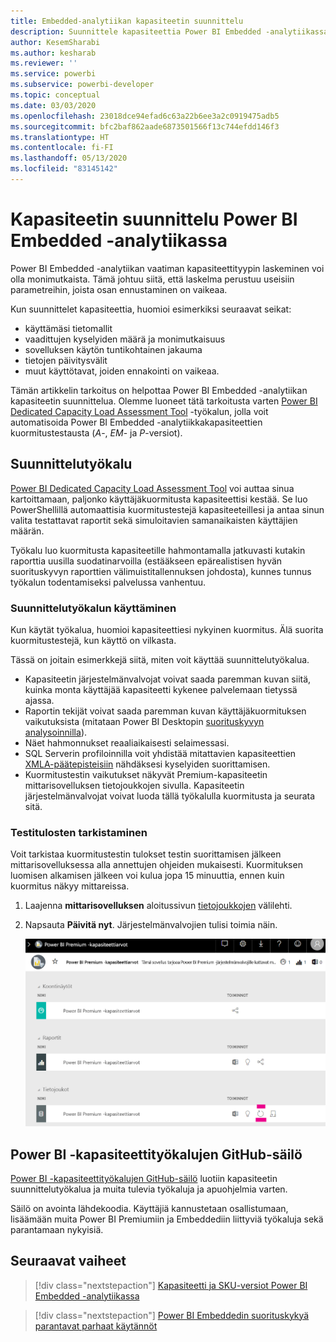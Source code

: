 ```yaml
---
title: Embedded-analytiikan kapasiteetin suunnittelu
description: Suunnittele kapasiteettia Power BI Embedded -analytiikassa.
author: KesemSharabi
ms.author: kesharab
ms.reviewer: ''
ms.service: powerbi
ms.subservice: powerbi-developer
ms.topic: conceptual
ms.date: 03/03/2020
ms.openlocfilehash: 23018dce94efad6c63a22b6ee3a2c0919475adb5
ms.sourcegitcommit: bfc2baf862aade6873501566f13c744efdd146f3
ms.translationtype: HT
ms.contentlocale: fi-FI
ms.lasthandoff: 05/13/2020
ms.locfileid: "83145142"
---
```

# <a name="capacity-planning-in-power-bi-embedded-analytics"></a>Kapasiteetin suunnittelu Power BI Embedded -analytiikassa

Power BI Embedded -analytiikan vaatiman kapasiteettityypin laskeminen voi olla monimutkaista. Tämä johtuu siitä, että laskelma perustuu useisiin parametreihin, joista osan ennustaminen on vaikeaa.

Kun suunnittelet kapasiteettia, huomioi esimerkiksi seuraavat seikat:

* käyttämäsi tietomallit
* vaadittujen kyselyiden määrä ja monimutkaisuus
* sovelluksen käytön tuntikohtainen jakauma
* tietojen päivitysvälit
* muut käyttötavat, joiden ennakointi on vaikeaa.

Tämän artikkelin tarkoitus on helpottaa Power BI Embedded -analytiikan kapasiteetin suunnittelua. Olemme luoneet tätä tarkoitusta varten [Power BI Dedicated Capacity Load Assessment Tool](https://github.com/microsoft/PowerBI-Tools-For-Capacities/tree/master/LoadTestingPowerShellTool/) -työkalun, jolla voit automatisoida Power BI Embedded -analytiikkakapasiteettien kuormitustestausta (*A*-, *EM*- ja *P*-versiot).

## <a name="planning-tool"></a>Suunnittelutyökalu

 [Power BI Dedicated Capacity Load Assessment Tool](https://github.com/microsoft/PowerBI-Tools-For-Capacities/tree/master/LoadTestingPowerShellTool/) voi auttaa sinua kartoittamaan, paljonko käyttäjäkuormitusta kapasiteettisi kestää. Se luo PowerShellillä automaattisia kuormitustestejä kapasiteeteillesi ja antaa sinun valita testattavat raportit sekä simuloitavien samanaikaisten käyttäjien määrän.

Työkalu luo kuormitusta kapasiteetille hahmontamalla jatkuvasti kutakin raporttia uusilla suodatinarvoilla (estääkseen epärealistisen hyvän suorituskyvyn raporttien välimuistitallennuksen johdosta), kunnes tunnus työkalun todentamiseksi palvelussa vanhentuu.

### <a name="using-the-planning-tool"></a>Suunnittelutyökalun käyttäminen

Kun käytät työkalua, huomioi kapasiteettiesi nykyinen kuormitus. Älä suorita kuormitustestejä, kun käyttö on vilkasta.

Tässä on joitain esimerkkejä siitä, miten voit käyttää suunnittelutyökalua.

* Kapasiteetin järjestelmänvalvojat voivat saada paremman kuvan siitä, kuinka monta käyttäjää kapasiteetti kykenee palvelemaan tietyssä ajassa.
* Raportin tekijät voivat saada paremman kuvan käyttäjäkuormituksen vaikutuksista (mitataan Power BI Desktopin [suorituskyvyn analysoinnilla](https://docs.microsoft.com/power-bi/desktop-performance-analyzer)).
* Näet hahmonnukset reaaliaikaisesti selaimessasi.
* SQL Serverin profiloinnilla voit yhdistää mitattavien kapasiteettien [XMLA-päätepisteisiin](https://powerbi.microsoft.com/blog/power-bi-open-platform-connectivity-with-xmla-endpoints-public-preview/) nähdäksesi kyselyiden suorittamisen.
* Kuormitustestin vaikutukset näkyvät Premium-kapasiteetin mittarisovelluksen tietojoukkojen sivulla. Kapasiteetin järjestelmänvalvojat voivat luoda tällä työkalulla kuormitusta ja seurata sitä.

### <a name="reviewing-the-test-results"></a>Testitulosten tarkistaminen

Voit tarkistaa kuormitustestin tulokset testin suorittamisen jälkeen mittarisovelluksessa alla annettujen ohjeiden mukaisesti. Kuormituksen luomisen alkamisen jälkeen voi kulua jopa 15 minuuttia, ennen kuin kuormitus näkyy mittareissa.

1. Laajenna **mittarisovelluksen** aloitussivun [tietojoukkojen](../../admin/service-admin-premium-monitor-capacity.md) välilehti.
2. Napsauta **Päivitä nyt**. Järjestelmänvalvojien tulisi toimia näin.

    ![Power BI Premium -kapasiteettiarvot](media/embedded-capacity-planning/embedded-capacity-planning.png)

## <a name="power-bi-capacity-tools-github-repository"></a>Power BI -kapasiteettityökalujen GitHub-säilö

[Power BI -kapasiteettityökalujen GitHub-säilö](https://github.com/microsoft/PowerBI-Tools-For-Capacities) luotiin kapasiteetin suunnittelutyökalua ja muita tulevia työkaluja ja apuohjelmia varten.

Säilö on avointa lähdekoodia. Käyttäjiä kannustetaan osallistumaan, lisäämään muita Power BI Premiumiin ja Embeddediin liittyviä työkaluja sekä parantamaan nykyisiä.

## <a name="next-steps"></a>Seuraavat vaiheet

> [!div class="nextstepaction"]
>[Kapasiteetti ja SKU-versiot Power BI Embedded -analytiikassa](embedded-capacity.md)

> [!div class="nextstepaction"]
>[Power BI Embeddedin suorituskykyä parantavat parhaat käytännöt](embedded-performance-best-practices.md)
